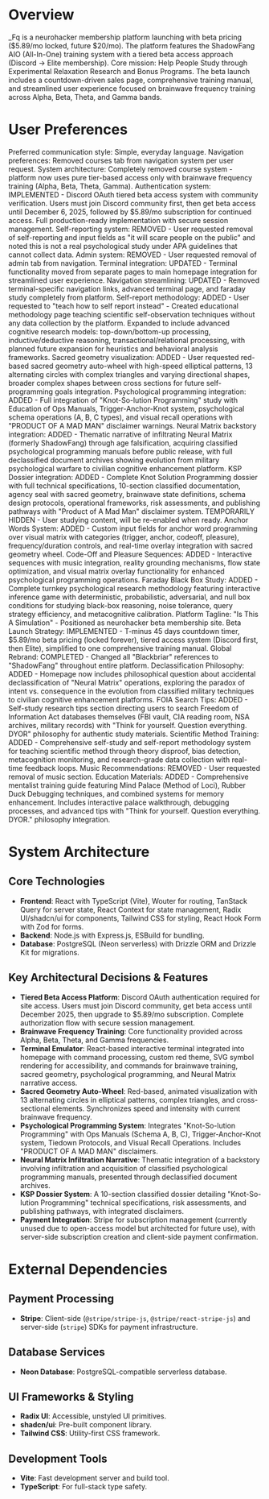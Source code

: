 # Overview
_Fq is a neurohacker membership platform launching with beta pricing ($5.89/mo locked, future $20/mo). The platform features the ShadowFang AIO (All-In-One) training system with a tiered beta access approach (Discord → Elite membership). Core mission: Help People Study through Experimental Relaxation Research and Bonus Programs. The beta launch includes a countdown-driven sales page, comprehensive training manual, and streamlined user experience focused on brainwave frequency training across Alpha, Beta, Theta, and Gamma bands.

# User Preferences
Preferred communication style: Simple, everyday language.
Navigation preferences: Removed courses tab from navigation system per user request.
System architecture: Completely removed course system - platform now uses pure tier-based access only with brainwave frequency training (Alpha, Beta, Theta, Gamma).
Authentication system: IMPLEMENTED - Discord OAuth tiered beta access system with community verification. Users must join Discord community first, then get beta access until December 6, 2025, followed by $5.89/mo subscription for continued access. Full production-ready implementation with secure session management.
Self-reporting system: REMOVED - User requested removal of self-reporting and input fields as "it will scare people on the public" and noted this is not a real psychological study under APA guidelines that cannot collect data.
Admin system: REMOVED - User requested removal of admin tab from navigation.
Terminal integration: UPDATED - Terminal functionality moved from separate pages to main homepage integration for streamlined user experience.
Navigation streamlining: UPDATED - Removed terminal-specific navigation links, advanced terminal page, and faraday study completely from platform.
Self-report methodology: ADDED - User requested to "teach how to self report instead" - Created educational methodology page teaching scientific self-observation techniques without any data collection by the platform. Expanded to include advanced cognitive research models: top-down/bottom-up processing, inductive/deductive reasoning, transactional/relational processing, with planned future expansion for heuristics and behavioral analysis frameworks.
Sacred geometry visualization: ADDED - User requested red-based sacred geometry auto-wheel with high-speed elliptical patterns, 13 alternating circles with complex triangles and varying directional shapes, broader complex shapes between cross sections for future self-programming goals integration.
Psychological programming integration: ADDED - Full integration of "Knot-So-lution Programming" study with Education of Ops Manuals, Trigger-Anchor-Knot system, psychological schema operations (A, B, C types), and visual recall operations with "PRODUCT OF A MAD MAN" disclaimer warnings.
Neural Matrix backstory integration: ADDED - Thematic narrative of infiltrating Neural Matrix (formerly ShadowFang) through age falsification, acquiring classified psychological programming manuals before public release, with full declassified document archives showing evolution from military psychological warfare to civilian cognitive enhancement platform.
KSP Dossier integration: ADDED - Complete Knot Solution Programming dossier with full technical specifications, 10-section classified documentation, agency seal with sacred geometry, brainwave state definitions, schema design protocols, operational frameworks, risk assessments, and publishing pathways with "Product of A Mad Man" disclaimer system. TEMPORARILY HIDDEN - User studying content, will be re-enabled when ready.
Anchor Words System: ADDED - Custom input fields for anchor word programming over visual matrix with categories (trigger, anchor, codeoff, pleasure), frequency/duration controls, and real-time overlay integration with sacred geometry wheel.
Code-Off and Pleasure Sequences: ADDED - Interactive sequences with music integration, reality grounding mechanisms, flow state optimization, and visual matrix overlay functionality for enhanced psychological programming operations.
Faraday Black Box Study: ADDED - Complete turnkey psychological research methodology featuring interactive inference game with deterministic, probabilistic, adversarial, and null box conditions for studying black-box reasoning, noise tolerance, query strategy efficiency, and metacognitive calibration.
Platform Tagline: "Is This A Simulation" - Positioned as neurohacker beta membership site.
Beta Launch Strategy: IMPLEMENTED - T-minus 45 days countdown timer, $5.89/mo beta pricing (locked forever), tiered access system (Discord first, then Elite), simplified to one comprehensive training manual.
Global Rebrand: COMPLETED - Changed all "Blackbriar" references to "ShadowFang" throughout entire platform.
Declassification Philosophy: ADDED - Homepage now includes philosophical question about accidental declassification of "Neural Matrix" operations, exploring the paradox of intent vs. consequence in the evolution from classified military techniques to civilian cognitive enhancement platforms.
FOIA Search Tips: ADDED - Self-study research tips section directing users to search Freedom of Information Act databases themselves (FBI vault, CIA reading room, NSA archives, military records) with "Think for yourself. Question everything. DYOR" philosophy for authentic study materials.
Scientific Method Training: ADDED - Comprehensive self-study and self-report methodology system for teaching scientific method through theory disproof, bias detection, metacognition monitoring, and research-grade data collection with real-time feedback loops.
Music Recommendations: REMOVED - User requested removal of music section.
Education Materials: ADDED - Comprehensive mentalist training guide featuring Mind Palace (Method of Loci), Rubber Duck Debugging techniques, and combined systems for memory enhancement. Includes interactive palace walkthrough, debugging processes, and advanced tips with "Think for yourself. Question everything. DYOR." philosophy integration.

# System Architecture

## Core Technologies
- **Frontend**: React with TypeScript (Vite), Wouter for routing, TanStack Query for server state, React Context for state management, Radix UI/shadcn/ui for components, Tailwind CSS for styling, React Hook Form with Zod for forms.
- **Backend**: Node.js with Express.js, ESBuild for bundling.
- **Database**: PostgreSQL (Neon serverless) with Drizzle ORM and Drizzle Kit for migrations.

## Key Architectural Decisions & Features
- **Tiered Beta Access Platform**: Discord OAuth authentication required for site access. Users must join Discord community, get beta access until December 2025, then upgrade to $5.89/mo subscription. Complete authorization flow with secure session management.
- **Brainwave Frequency Training**: Core functionality provided across Alpha, Beta, Theta, and Gamma frequencies.
- **Terminal Emulator**: React-based interactive terminal integrated into homepage with command processing, custom red theme, SVG symbol rendering for accessibility, and commands for brainwave training, sacred geometry, psychological programming, and Neural Matrix narrative access.
- **Sacred Geometry Auto-Wheel**: Red-based, animated visualization with 13 alternating circles in elliptical patterns, complex triangles, and cross-sectional elements. Synchronizes speed and intensity with current brainwave frequency.
- **Psychological Programming System**: Integrates "Knot-So-lution Programming" with Ops Manuals (Schema A, B, C), Trigger-Anchor-Knot system, Tiedown Protocols, and Visual Recall Operations. Includes "PRODUCT OF A MAD MAN" disclaimers.
- **Neural Matrix Infiltration Narrative**: Thematic integration of a backstory involving infiltration and acquisition of classified psychological programming manuals, presented through declassified document archives.
- **KSP Dossier System**: A 10-section classified dossier detailing "Knot-So-lution Programming" technical specifications, risk assessments, and publishing pathways, with integrated disclaimers.
- **Payment Integration**: Stripe for subscription management (currently unused due to open-access model but architected for future use), with server-side subscription creation and client-side payment confirmation.

# External Dependencies

## Payment Processing
- **Stripe**: Client-side (`@stripe/stripe-js`, `@stripe/react-stripe-js`) and server-side (`stripe`) SDKs for payment infrastructure.

## Database Services
- **Neon Database**: PostgreSQL-compatible serverless database.

## UI Frameworks & Styling
- **Radix UI**: Accessible, unstyled UI primitives.
- **shadcn/ui**: Pre-built component library.
- **Tailwind CSS**: Utility-first CSS framework.

## Development Tools
- **Vite**: Fast development server and build tool.
- **TypeScript**: For full-stack type safety.